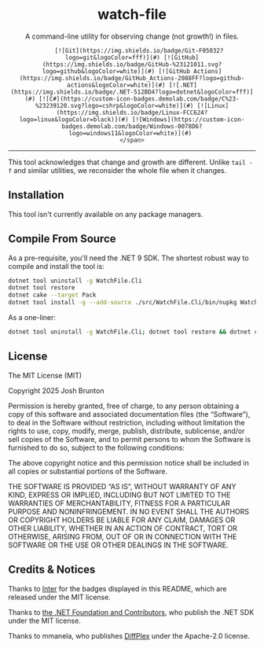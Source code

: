 <div>
    <span style="text-align: center;">
        <h1>watch-file</h1>
        <p>
            A command-line utility for observing change (not growth!) in files. 
        </p>

        [![Git](https://img.shields.io/badge/Git-F05032?logo=git&logoColor=fff)](#) [![GitHub](https://img.shields.io/badge/GitHub-%23121011.svg?logo=github&logoColor=white)](#) [![GitHub Actions](https://img.shields.io/badge/GitHub_Actions-2088FF?logo=github-actions&logoColor=white)](#) [![.NET](https://img.shields.io/badge/.NET-512BD4?logo=dotnet&logoColor=fff)](#) [![C#](https://custom-icon-badges.demolab.com/badge/C%23-%23239120.svg?logo=cshrp&logoColor=white)](#) [![Linux](https://img.shields.io/badge/Linux-FCC624?logo=linux&logoColor=black)](#) [![Windows](https://custom-icon-badges.demolab.com/badge/Windows-0078D6?logo=windows11&logoColor=white)](#) 
    </span>
</div>

<hr />

This tool acknowledges that change and growth are different.  Unlike `tail -f` and similar utilities, we reconsider the whole file when it changes. 

## Installation

This tool isn't currently available on any package managers. 

## Compile From Source

As a pre-requisite, you'll need the .NET 9 SDK. The shortest robust way to compile and install the tool is: 
```bash
dotnet tool uninstall -g WatchFile.Cli
dotnet tool restore
dotnet cake --target Pack
dotnet tool install -g --add-source ./src/WatchFile.Cli/bin/nupkg WatchFile.Cli
```

As a one-liner: 
```bash
dotnet tool uninstall -g WatchFile.Cli; dotnet tool restore && dotnet cake --target Pack && dotnet tool install -g --add-source ./src/WatchFile.Cli/bin/nupkg WatchFile.Cli;
```

## License

The MIT License (MIT)

Copyright 2025 Josh Brunton

Permission is hereby granted, free of charge, to any person obtaining a copy of this software and associated documentation files (the “Software”), to deal in the Software without restriction, including without limitation the rights to use, copy, modify, merge, publish, distribute, sublicense, and/or sell copies of the Software, and to permit persons to whom the Software is furnished to do so, subject to the following conditions:

The above copyright notice and this permission notice shall be included in all copies or substantial portions of the Software.

THE SOFTWARE IS PROVIDED “AS IS”, WITHOUT WARRANTY OF ANY KIND, EXPRESS OR IMPLIED, INCLUDING BUT NOT LIMITED TO THE WARRANTIES OF MERCHANTABILITY, FITNESS FOR A PARTICULAR PURPOSE AND NONINFRINGEMENT. IN NO EVENT SHALL THE AUTHORS OR COPYRIGHT HOLDERS BE LIABLE FOR ANY CLAIM, DAMAGES OR OTHER LIABILITY, WHETHER IN AN ACTION OF CONTRACT, TORT OR OTHERWISE, ARISING FROM, OUT OF OR IN CONNECTION WITH THE SOFTWARE OR THE USE OR OTHER DEALINGS IN THE SOFTWARE.

## Credits &amp; Notices

Thanks to [Inter](https://github.com/inttter/md-badges) for the badges displayed in this README, which are released under the MIT license. 

Thanks to [the .NET Foundation and Contributors](https://github.com/dotnet/dotnet), who publish the .NET SDK under the MIT license. 

Thanks to mmanela, who publishes [DiffPlex](https://github.com/mmanela/diffplex/) under the Apache-2.0 license.